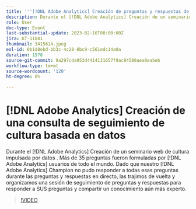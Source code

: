 ```yaml
---
title: '''[!DNL Adobe Analytics] Creación de preguntas y respuestas de seguimiento de cultura impulsada por datos'
description: Durante el [!DNL Adobe Analytics] Creación de un seminario web de cultura impulsada por datos . Más de 35 preguntas fueron formuladas por [!DNL Adobe Analytics] usuarios de todo el mundo. Dado que nuestro [!DNL Adobe Analytics] Champion no pudo responder a todas esas preguntas durante las preguntas y respuestas en directo, las trajimos de vuelta y organizamos una sesión de seguimiento de preguntas y respuestas para responder a SUS preguntas y compartir un conocimiento aún más experto.
role: User
doc-type: Event
last-substantial-update: 2023-02-16T00:00:00Z
jira: KT-11881
thumbnail: 3415614.jpeg
exl-id: 0b1d8ebd-bb3c-4c28-8bc9-c561edc14a0a
duration: 1578
source-git-commit: 9a297cda953d4414131657f9ac84580aea0eabeb
workflow-type: tm+mt
source-wordcount: '120'
ht-degree: 0%

---
```


# [!DNL Adobe Analytics] Creación de una consulta de seguimiento de cultura basada en datos

Durante el [!DNL Adobe Analytics] Creación de un seminario web de cultura impulsada por datos . Más de 35 preguntas fueron formuladas por [!DNL Adobe Analytics] usuarios de todo el mundo. Dado que nuestro [!DNL Adobe Analytics] Champion no pudo responder a todas esas preguntas durante las preguntas y respuestas en directo, las trajimos de vuelta y organizamos una sesión de seguimiento de preguntas y respuestas para responder a SUS preguntas y compartir un conocimiento aún más experto.

>[!VIDEO](https://video.tv.adobe.com/v/3415614/?quality=12&learn=on)

